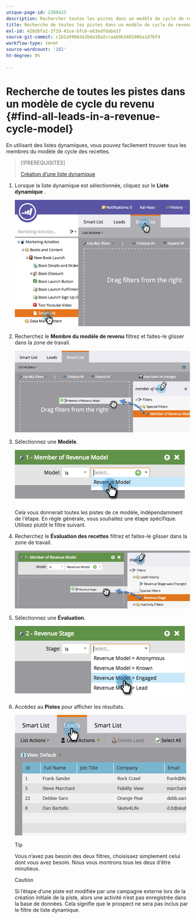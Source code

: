 ```yaml
---
unique-page-id: 2360423
description: Rechercher toutes les pistes dans un modèle de cycle de revenu - Documents Marketo - Documentation du produit
title: Recherche de toutes les pistes dans un modèle de cycle du revenu
exl-id: 428dbfa1-2f19-41ce-bfc6-e63edfdaba17
source-git-commit: c1b2a5966da3bda18a2ccaab9b348296ba1d7bfd
workflow-type: tm+mt
source-wordcount: '182'
ht-degree: 0%

---
```


# Recherche de toutes les pistes dans un modèle de cycle du revenu {#find-all-leads-in-a-revenue-cycle-model}

En utilisant des listes dynamiques, vous pouvez facilement trouver tous les membres du modèle de cycle des recettes.

>[!PREREQUISITES]
>
>[Création d’une liste dynamique](/help/marketo/product-docs/core-marketo-concepts/smart-lists-and-static-lists/creating-a-smart-list/create-a-smart-list.md)

1. Lorsque la liste dynamique est sélectionnée, cliquez sur le **Liste dynamique** .

   ![](assets/image2015-4-29-14-3a6-3a36.png)

1. Recherchez le **Membre du modèle de revenu** filtrez et faites-le glisser dans la zone de travail.

   ![](assets/image2015-4-29-14-3a12-3a33.png)

1. Sélectionnez une **Modèle**.

   ![](assets/image2015-5-13-18-3a2-3a23.png)

   Cela vous donnerait toutes les pistes de ce modèle, indépendamment de l&#39;étape. En règle générale, vous souhaitez une étape spécifique. Utilisez plutôt le filtre suivant.

1. Recherchez le **Évaluation des recettes** filtrez et faites-le glisser dans la zone de travail.

   ![](assets/image2015-5-13-17-3a27-3a0.png)

1. Sélectionnez une **Évaluation**.

   ![](assets/image2015-5-13-17-3a31-3a9.png)

1. Accédez au **Pistes** pour afficher les résultats.

   ![](assets/2.png)

   >[!TIP]
   >
   >Vous n’avez pas besoin des deux filtres, choisissez simplement celui dont vous avez besoin. Nous vous montrons tous les deux d&#39;être minutieux.

   >[!CAUTION]
   >
   >Si l’étape d’une piste est modifiée par une campagne externe lors de la création initiale de la piste, alors une activité n’est pas enregistrée dans la base de données. Cela signifie que le prospect ne sera pas inclus par le filtre de liste dynamique.
